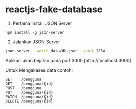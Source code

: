 # reactjs-fake-database

1. Pertama Install JSON Server

```
npm install -g json-server
```

2. Jalankan JSON Server

```bash
json-server --watch data/db.json --port 1234
```

Aplikasi akan bejalan pada port 3000 [http://localhost:3000]

Untuk Mengakases data contoh:

```
GET    /pengguna
GET    /pengguna/{id}
POST   /pengguna
PUT    /pengguna/{id}
PATCH  /pengguna/{id}
DELETE /pengguna/{id}
```
